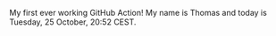 My first ever working GitHub Action!
My name is Thomas and today is Tuesday, 25 October, 20:52 CEST. 
